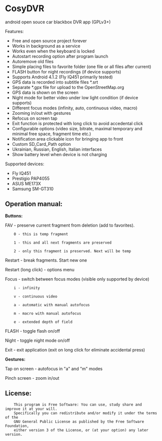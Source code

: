 CosyDVR
=======

android open souce car blackbox DVR app (GPLv3+)

Features:
- Free and open source project forever
- Works in background as a service
- Works even when the keyboard is locked
- Autostart recording option after program launch
- Autoremove old files
- Simple placing files to favorite folder (one file or all files after current)
- FLASH button for night recordings (if device supports)
- Supports Android 4.1.2 (Fly IQ451 primarily tested)
- GPS data is recorded into subtitle files *.srt
- Separate *.gpx file for upload to the OpenStreetMap.org
- GPS data is shown on the screen
- Night mode for better video under low light condition (if device supports)
- Different focus modes (infinity, auto, continuous video, macro)
- Zooming in/out  with gestures
- Refocus on screen tap
- Exit function is protected with long click to avoid accedental click
- Configurable options (video size, bitrate, maximal temporary and minimal free space, fragment time etc.)
- Notification area clickable icon for bringing app to front
- Custom SD_Card_Path option
- Ukrainian, Russian, English, Italian interfaces
- Show battery level when device is not charging

Supported devices:
- Fly IQ451
- Prestigio PAP4055
- ASUS ME173X
- Samsung SM-GT310

Operation manual:
---

**Buttons:**

FAV - preserve current fragment from deletion (add to favorites).

        0 - this is temp fragment
        
        1 - this and all next fragments are preserved
        
        2 - only this fragment is preserved. Next will be temp
        
Restart - break fragments. Start new one

Restart (long click) - options menu

Focus - switch between focus modes (visible only supported by device)

        i - infinity
        
        v - continuous video
        
        a - automatic with manual autofocus
        
        m - macro with manual autofocus
        
        e - extended depth of field
        
FLASH - toggle flash on/off

Night - toggle night mode on/off

Exit - exit application (exit on long click for eliminate accidental press)

**Gestures:**

Tap on screen - autofocus in "a" and "m" modes

Pinch screen - zoom in/out

License:
---
        This program is Free Software: You can use, study share and improve it at your will. 
        Specifically you can redistribute and/or modify it under the terms of the 
        GNU General Public License as published by the Free Software Foundation, 
        either version 3 of the License, or (at your option) any later version.
